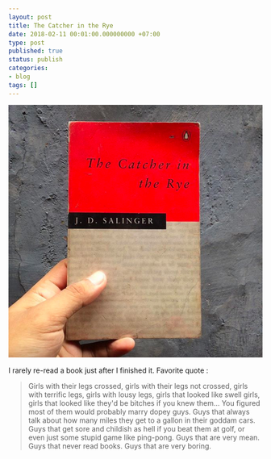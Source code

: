 ```yaml
---
layout: post
title: The Catcher in the Rye
date: 2018-02-11 00:01:00.000000000 +07:00
type: post
published: true
status: publish
categories:
- blog
tags: []
---
```



<img src="/assets/Screen Shot 2018-02-12 at 7.33.16 PM.png">

I rarely re-read a book just after I finished it. Favorite quote : 

> Girls with their legs crossed, girls with their legs not crossed, girls with terrific legs, girls with lousy legs, girls that looked like swell girls, girls that looked like they'd be bitches if you knew them... You figured most of them would probably marry dopey guys. Guys that always talk about how many miles they get to a gallon in their goddam cars. Guys that get sore and childish as hell if you beat them at golf, or even just some stupid game like ping-pong. Guys that are very mean. Guys that never read books. Guys that are very boring.



